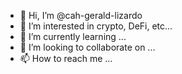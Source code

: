 - 👋 Hi, I’m @cah-gerald-lizardo
- 👀 I’m interested in crypto, DeFi, etc...
- 🌱 I’m currently learning ...
- 💞️ I’m looking to collaborate on ...
- 📫 How to reach me ...

<!---
cah-gerald-lizardo/cah-gerald-lizardo is a ✨ special ✨ repository because its `README.md` (this file) appears on your GitHub profile.
You can click the Preview link to take a look at your changes.
--->
